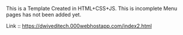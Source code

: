 This is a Template Created in HTML+CSS+JS.
This is incomplete Menu pages has not been added yet.

Link :: https://dwiveditech.000webhostapp.com/index2.html
